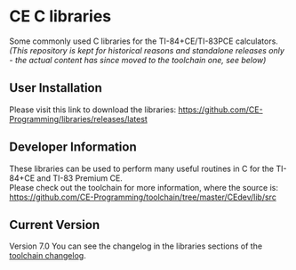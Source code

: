 # CE C libraries
Some commonly used C libraries for the TI-84+CE/TI-83PCE calculators.  
_(This repository is kept for historical reasons and standalone releases only - the actual content has since moved to the toolchain one, see below)_

## User Installation
Please visit this link to download the libraries: https://github.com/CE-Programming/libraries/releases/latest

## Developer Information
These libraries can be used to perform many useful routines in C for the TI-84+CE and TI-83 Premium CE.  
Please check out the toolchain for more information, where the source is: https://github.com/CE-Programming/toolchain/tree/master/CEdev/lib/src

## Current Version
Version 7.0 
You can see the changelog in the libraries sections of the [toolchain changelog](https://github.com/CE-Programming/toolchain/blob/master/CHANGELOG.md#change-log).

